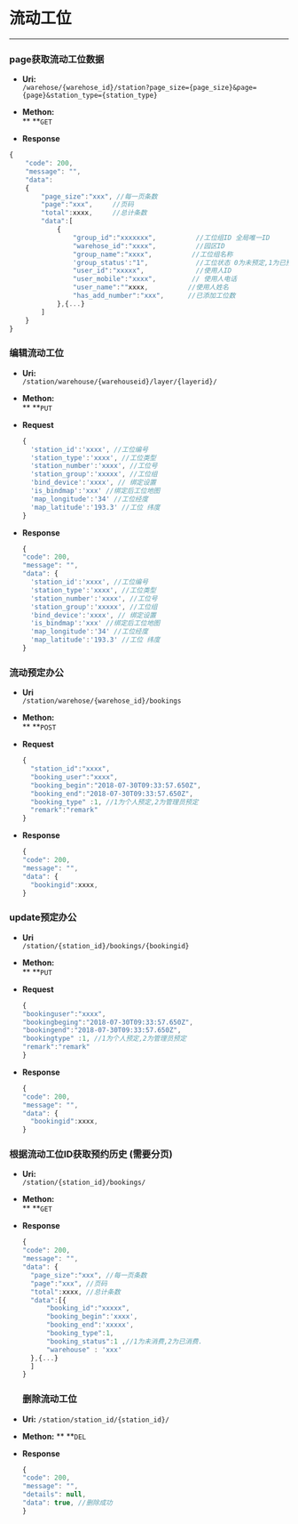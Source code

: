 # 流动工位

---

### page获取流动工位数据

* **Uri:**  
  `/warehose/{warehose_id}/station?page_size={page_size}&page={page}&station_type={station_type}`

* **Methon:**  
  ** **`GET`

* **Response**

```js
{
    "code": 200,
    "message": "",
    "data":
    {
        "page_size":"xxx", //每一页条数
        "page":"xxx",     //页码
        "total":xxxx,     //总计条数
        "data":[
            {
                "group_id":"xxxxxxx",          //工位组ID 全局唯一ID
                "warehose_id":"xxxx",          //园区ID
                "group_name":"xxxx",          //工位组名称
                'group_status':"1",            //工位状态 0为未预定,1为已预定,2为s会用中.
                "user_id":"xxxxx",             //使用人ID
                "user_mobile":"xxxx",         // 使用人电话
                "user_name":""xxxx,          //使用人姓名
                "has_add_number":"xxx",      //已添加工位数
            },{...}
        ]
    }
}
```

### 编辑流动工位

* **Uri:**  
  `/station/warehouse/{warehouseid}/layer/{layerid}/`

* **Methon:**  
  ** **`PUT`

* **Request**
  ```js
  {
    'station_id':'xxxx', //工位编号
    'station_type':'xxxx', //工位类型
    'station_number':'xxxx', //工位号
    'station_group':'xxxxx', //工位组
    'bind_device':'xxxx', // 绑定设置
    'is_bindmap':'xxx' //绑定后工位地图
    'map_longitude':'34' //工位经度
    'map_latitude':'193.3' //工位 纬度
  }
  ```
* **Response**
  ```js
  {
  "code": 200,
  "message": "",
  "data": {
    'station_id':'xxxx', //工位编号
    'station_type':'xxxx', //工位类型
    'station_number':'xxxx', //工位号
    'station_group':'xxxxx', //工位组
    'bind_device':'xxxx', // 绑定设置
    'is_bindmap':'xxx' //绑定后工位地图
    'map_longitude':'34' //工位经度
    'map_latitude':'193.3' //工位 纬度
  }
  ```

### 流动预定办公

* **Uri**  
  `/station/warehose/{warehose_id}/bookings`

* **Methon:**  
  ** **`POST`

* **Request**
  ```js
  {
    "station_id":"xxxx",
    "booking_user":"xxxx",
    "booking_begin":"2018-07-30T09:33:57.650Z",
    "booking_end":"2018-07-30T09:33:57.650Z",
    "booking_type" :1, //1为个人预定,2为管理员预定
    "remark":"remark"
  }
  ```
* **Response**
  ```js
  {
  "code": 200,
  "message": "",
  "data": {
    "bookingid":xxxx,
  }
  ```

### update预定办公

* **Uri**  
  `/station/{station_id}/bookings/{bookingid}`

* **Methon:**  
  ** **`PUT`

* **Request**
  ```js
  {
  "bookinguser":"xxxx",
  "bookingbeging":"2018-07-30T09:33:57.650Z",
  "bookingend":"2018-07-30T09:33:57.650Z",
  "bookingtype" :1, //1为个人预定,2为管理员预定
  "remark":"remark"
  }
  ```
* **Response**
  ```js
  {
  "code": 200,
  "message": "",
  "data": {
    "bookingid":xxxx,
  }
  ```

### 根据流动工位ID获取预约历史 \(需要分页\)

* **Uri:**  
  `/station/{station_id}/bookings/`

* **Methon:**  
  ** **`GET`

* **Response**

  ```js
  {
  "code": 200,
  "message": "",
  "data": {
    "page_size":"xxx", //每一页条数
    "page":"xxx", //页码
    "total":xxxx, //总计条数
    "data":[{
        "booking_id":"xxxxx",
        "booking_begin":'xxxx',
        "booking_end":'xxxxx',
        "booking_type":1,
        "booking_status":1 ,//1为未消费,2为已消费.
        "warehouse" : 'xxx'  
    },{...}
    ]
  }
  ```

  ### 删除流动工位

* **Uri:**
  `/station/station_id/{station_id}/`
* **Methon:**
  ** **`DEL`

* **Response**
  ```js
  {
  "code": 200,
  "message": "",
  "details": null,
  "data": true, //删除成功
  }
  ```



